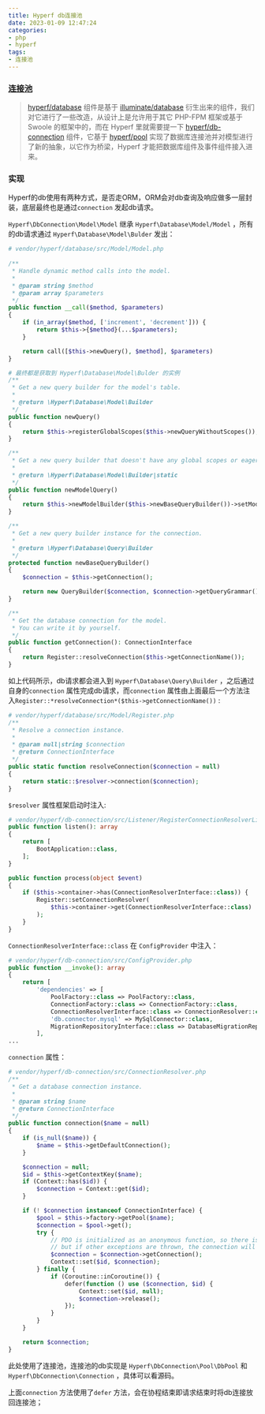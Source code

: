 ```yaml
---
title: Hyperf db连接池
date: 2023-01-09 12:47:24
categories:
- php
- hyperf
tags:
- 连接池
---
```


### [连接池](https://hyperf.wiki/3.0/#/zh-cn/db/quick-start)

> [hyperf/database](https://github.com/hyperf/database) 组件是基于 [illuminate/database](https://github.com/illuminate/database) 衍生出来的组件，我们对它进行了一些改造，从设计上是允许用于其它 PHP-FPM 框架或基于 Swoole 的框架中的，而在 Hyperf 里就需要提一下 [hyperf/db-connection](https://github.com/hyperf/db-connection) 组件，它基于 [hyperf/pool](https://github.com/hyperf/pool) 实现了数据库连接池并对模型进行了新的抽象，以它作为桥梁，Hyperf 才能把数据库组件及事件组件接入进来。

### 实现
Hyperf的db使用有两种方式，是否走ORM，ORM会对db查询及响应做多一层封装，底层最终也是通过`connection` 发起db请求。

`Hyperf\DbConnection\Model\Model` 继承 `Hyperf\Database\Model/Model` ，所有的db请求通过 `Hyperf\Database\Model\Bulder` 发出：
```php
# vendor/hyperf/database/src/Model/Model.php   
 
/**
 * Handle dynamic method calls into the model.
 *
 * @param string $method
 * @param array $parameters
 */
public function __call($method, $parameters)
{
    if (in_array($method, ['increment', 'decrement'])) {
        return $this->{$method}(...$parameters);
    }

    return call([$this->newQuery(), $method], $parameters)
}

# 最终都是获取到 Hyperf\Database\Model\Bulder 的实例
/**
 * Get a new query builder for the model's table.
 *
 * @return \Hyperf\Database\Model\Builder
 */
public function newQuery()
{
    return $this->registerGlobalScopes($this->newQueryWithoutScopes());
}

/**
 * Get a new query builder that doesn't have any global scopes or eager loading.
 *
 * @return \Hyperf\Database\Model\Builder|static
 */
public function newModelQuery()
{
    return $this->newModelBuilder($this->newBaseQueryBuilder())->setModel($this);
}

/**
 * Get a new query builder instance for the connection.
 *
 * @return \Hyperf\Database\Query\Builder
 */
protected function newBaseQueryBuilder()
{
    $connection = $this->getConnection();

    return new QueryBuilder($connection, $connection->getQueryGrammar(), $connection->getPostProcessor());
}

/**
 * Get the database connection for the model.
 * You can write it by yourself.
 */
public function getConnection(): ConnectionInterface
{
    return Register::resolveConnection($this->getConnectionName());
}
```

如上代码所示，db请求都会进入到 `Hyperf\Database\Query\Builder` ，之后通过自身的`connection` 属性完成db请求，而`connection` 属性由上面最后一个方法注入`Register::*resolveConnection*($this->getConnectionName())` :
```php
# vendor/hyperf/database/src/Model/Register.php
/**
 * Resolve a connection instance.
 *
 * @param null|string $connection
 * @return ConnectionInterface
 */
public static function resolveConnection($connection = null)
{
    return static::$resolver->connection($connection);
}
```

`$resolver` 属性框架启动时注入:
```php
# vendor/hyperf/db-connection/src/Listener/RegisterConnectionResolverListener.php
public function listen(): array
{
    return [
        BootApplication::class,
    ];
}

public function process(object $event)
{
    if ($this->container->has(ConnectionResolverInterface::class)) {
        Register::setConnectionResolver(
            $this->container->get(ConnectionResolverInterface::class)
        );
    }
}
```

`ConnectionResolverInterface::class` 在 `ConfigProvider` 中注入：
```php
# vendor/hyperf/db-connection/src/ConfigProvider.php
public function __invoke(): array
{
    return [
        'dependencies' => [
            PoolFactory::class => PoolFactory::class,
            ConnectionFactory::class => ConnectionFactory::class,
            ConnectionResolverInterface::class => ConnectionResolver::class,
            'db.connector.mysql' => MySqlConnector::class,
            MigrationRepositoryInterface::class => DatabaseMigrationRepositoryFactory::class,
        ],
...
```

`connection` 属性：
```php
# vendor/hyperf/db-connection/src/ConnectionResolver.php
/**
 * Get a database connection instance.
 *
 * @param string $name
 * @return ConnectionInterface
 */
public function connection($name = null)
{
    if (is_null($name)) {
        $name = $this->getDefaultConnection();
    }

    $connection = null;
    $id = $this->getContextKey($name);
    if (Context::has($id)) {
        $connection = Context::get($id);
    }

    if (! $connection instanceof ConnectionInterface) {
        $pool = $this->factory->getPool($name);
        $connection = $pool->get();
        try {
            // PDO is initialized as an anonymous function, so there is no IO exception,
            // but if other exceptions are thrown, the connection will not return to the connection pool properly.
            $connection = $connection->getConnection();
            Context::set($id, $connection);
        } finally {
            if (Coroutine::inCoroutine()) {
                defer(function () use ($connection, $id) {
                    Context::set($id, null);
                    $connection->release();
                });
            }
        }
    }

    return $connection;
}
```
此处使用了连接池，连接池的db实现是 `Hyperf\DbConnection\Pool\DbPool` 和 `Hyperf\DbConnection\Connection` ，具体可以看源码。

上面`connection` 方法使用了`defer` 方法，会在协程结束即请求结束时将db连接放回连接池；
